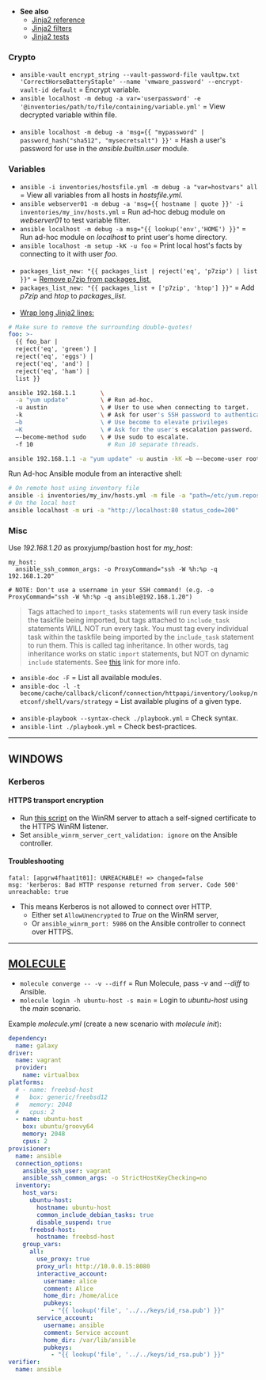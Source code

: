 
- **See also**
  - [Jinja2 reference](https://jinja2docs.readthedocs.io/en/stable/)
  - [Jinja2 filters](https://jinja.palletsprojects.com/en/3.0.x/templates/#builtin-filters)
  - [Jinja2 tests](https://jinja.palletsprojects.com/en/3.0.x/templates/#builtin-tests)

### Crypto

- `ansible-vault encrypt_string --vault-password-file vaultpw.txt 'CorrectHorseBatteryStaple' --name 'vmware_password' --encrypt-vault-id default` = Encrypt variable.
- `ansible localhost -m debug -a var='userpassword' -e '@inventories/path/to/file/containing/variable.yml'` = View decrypted variable within file.
<br><br>
- `ansible localhost -m debug -a 'msg={{ "mypassword" | password_hash("sha512", "mysecretsalt") }}'` = Hash a user's password for use in the *ansible.builtin.user* module.

### Variables

- `ansible -i inventories/hostsfile.yml -m debug -a "var=hostvars" all` = View all variables from all hosts in *hostsfile.yml*.
- `ansible webserver01 -m debug -a 'msg={{ hostname | quote }}' -i inventories/my_inv/hosts.yml` = Run ad-hoc debug module on *webserver01* to test variable filter.
- `ansible localhost -m debug -a msg="{{ lookup('env','HOME') }}"` = Run ad-hoc module on *localhost* to print user's home directory.
- `ansible localhost -m setup -kK -u foo` = Print local host's facts by connecting to it with user *foo*.
<br><br>
- `packages_list_new: "{{ packages_list | reject('eq', 'p7zip') | list }}"` = [Remove p7zip from packages_list.](https://docs.ansible.com/ansible/latest/user_guide/complex_data_manipulation.html#omit-elements-from-a-list)
- `packages_list_new: "{{ packages_list + ['p7zip', 'htop'] }}"` = Add *p7zip* and *htop* to *packages_list*.
<br><br>
- [Wrap long Jinja2 lines:](https://ansibledaily.com/add-beauty-to-long-jinja2-chains/)
```yaml
# Make sure to remove the surrounding double-quotes!
foo: >-
  {{ foo_bar |
  reject('eq', 'green') |
  reject('eq', 'eggs') |
  reject('eq', 'and') |
  reject('eq', 'ham') |
  list }}
```

```bash
ansible 192.168.1.1       \
  -a "yum update"         \ # Run ad-hoc.
  -u austin               \ # User to use when connecting to target.
  -k                      \ # Ask for user's SSH password to authenticate.
  –b                      \ # Use become to elevate privileges
  –K                      \ # Ask for the user's escalation password.
  –-become-method sudo    \ # Use sudo to escalate.
  -f 10                     # Run 10 separate threads.

ansible 192.168.1.1 -a "yum update" -u austin -kK –b –-become-user root –-become-method sudo -f 10
```

Run Ad-hoc Ansible module from an interactive shell:
```bash
# On remote host using inventory file
ansible -i inventories/my_inv/hosts.yml -m file -a "path=/etc/yum.repos.d/elasticsearch.repo state=absent" linux_group -kK
# On the local host
ansible localhost -m uri -a "http://localhost:80 status_code=200"
```

### Misc

Use *192.168.1.20* as proxyjump/bastion host for *my_host*:
```
my_host:
  ansible_ssh_common_args: -o ProxyCommand="ssh -W %h:%p -q 192.168.1.20"

# NOTE: Don't use a username in your SSH command! (e.g. -o ProxyCommand="ssh -W %h:%p -q ansible@192.168.1.20")
```

> Tags attached to `import_tasks` statements will run every task inside the taskfile being imported, but tags attached
>   to `include_task` statements WILL NOT run every task. You must tag every individual task within the taskfile being
>   imported by the `include_task` statement to run them. This is called tag inheritance. In other words, tag inheritance
>   works on static `import` statements, but NOT on dynamic `include` statements. See
>   [this](https://docs.ansible.com/ansible/latest/user_guide/playbooks_tags.html#adding-tags-to-imports) link for
>   more info.

- `ansible-doc -F`                                 = List all available modules.
- `ansible-doc -l -t become/cache/callback/cliconf/connection/httpapi/inventory/lookup/netconf/shell/vars/strategy` = List available plugins of a given type.
<br><br>
- `ansible-playbook --syntax-check ./playbook.yml` = Check syntax.
- `ansible-lint ./playbook.yml`                    = Check best-practices.

---
## WINDOWS

### Kerberos

#### HTTPS transport encryption
- Run [this script](https://github.com/ansible/ansible/blob/devel/examples/scripts/ConfigureRemotingForAnsible.ps1) on the
  WinRM server to attach a self-signed certificate to the HTTPS WinRM listener.
- Set `ansible_winrm_server_cert_validation: ignore` on the Ansible controller.

#### Troubleshooting
```
fatal: [apgrw4fhaat1t01]: UNREACHABLE! => changed=false
msg: 'kerberos: Bad HTTP response returned from server. Code 500'
unreachable: true
```
- This means Kerberos is not allowed to connect over HTTP.
  - Either set `AllowUnencrypted` to *True* on the WinRM server,
  - Or `ansible_winrm_port: 5986` on the Ansible controller to connect over HTTPS.

---
## [MOLECULE](https://molecule.readthedocs.io/en/latest/)

- `molecule converge -- -v --diff` = Run Molecule, pass *-v* and *--diff* to Ansible.
- `molecule login -h ubuntu-host -s main` = Login to *ubuntu-host* using the *main* scenario.

Example *molecule.yml* (create a new scenario with *molecule init*):
```yaml
dependency:
  name: galaxy
driver:
  name: vagrant
  provider:
    name: virtualbox
platforms:
  # - name: freebsd-host
  #   box: generic/freebsd12
  #   memory: 2048
  #   cpus: 2
  - name: ubuntu-host
    box: ubuntu/groovy64
    memory: 2048
    cpus: 2
provisioner:
  name: ansible
  connection_options:
    ansible_ssh_user: vagrant
    ansible_ssh_common_args: -o StrictHostKeyChecking=no
  inventory:
    host_vars:
      ubuntu-host:
        hostname: ubuntu-host
        common_include_debian_tasks: true
        disable_suspend: true
      freebsd-host:
        hostname: freebsd-host
    group_vars:
      all:
        use_proxy: true
        proxy_url: http://10.0.0.15:8080
        interactive_account:
          username: alice
          comment: Alice
          home_dir: /home/alice
          pubkeys:
            - "{{ lookup('file', '../../keys/id_rsa.pub') }}"
        service_account:
          username: ansible
          comment: Service account
          home_dir: /var/lib/ansible
          pubkeys:
            - "{{ lookup('file', '../../keys/id_rsa.pub') }}"
verifier:
  name: ansible
```
